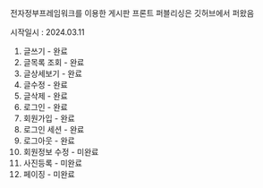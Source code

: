 전자정부프레임워크를 이용한 게시판 
프론트 퍼블리싱은 깃허브에서 퍼왔음

시작일시 : 2024.03.11

1. 글쓰기  - 완료
2. 글목록 조회 - 완료
3. 글상세보기 - 완료
4. 글수정 - 완료
5. 글삭제 - 완료
6. 로그인 - 완료
7. 회원가입 - 완료
8. 로그인 세션 - 완료
9. 로그아웃 - 완료
10. 회원정보 수정 - 미완료
11. 사진등록 - 미완료
12. 페이징 - 미완료
